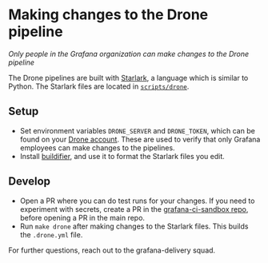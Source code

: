 # Making changes to the Drone pipeline

_Only people in the Grafana organization can make changes to the Drone pipeline_

The Drone pipelines are built with [Starlark](https://github.com/bazelbuild/starlark), a language which is similar to Python. The Starlark files are located in [`scripts/drone`](https://github.com/grafana/grafana/tree/main/scripts/drone).

## Setup

- Set environment variables `DRONE_SERVER` and `DRONE_TOKEN`, which can be found on your [Drone account](https://drone.grafana.net/account). These are used to verify that only Grafana employees can make changes to the pipelines.
- Install [buildifier](https://github.com/bazelbuild/buildtools/blob/master/buildifier/README.md), and use it to format the Starlark files you edit.

## Develop

- Open a PR where you can do test runs for your changes. If you need to experiment with secrets, create a PR in the [grafana-ci-sandbox repo](https://github.com/grafana/grafana-ci-sandbox), before opening a PR in the main repo.
- Run `make drone` after making changes to the Starlark files. This builds the `.drone.yml` file.

For further questions, reach out to the grafana-delivery squad.
